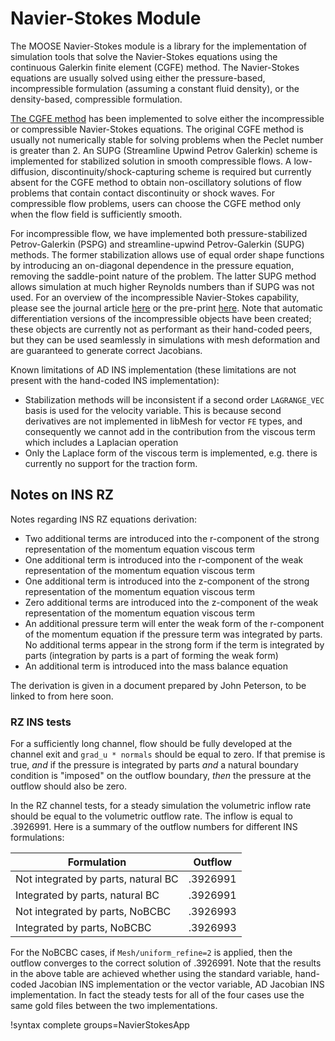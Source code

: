 # Navier-Stokes Module

The MOOSE Navier-Stokes module is a library for the implementation of simulation tools that solve the
Navier-Stokes equations using the continuous Galerkin finite element (CGFE) method. The Navier-Stokes
equations are usually solved using either the pressure-based, incompressible formulation (assuming a
constant fluid density), or the density-based, compressible formulation.

[The CGFE method](navier_stokes/cgfe.md) has been implemented to solve either the incompressible or
compressible Navier-Stokes equations. The original CGFE method is usually not numerically stable for
solving problems when the Peclet number is greater than 2. An SUPG (Streamline Upwind Petrov
Galerkin) scheme is implemented for stabilized solution in smooth compressible flows. A
low-diffusion, discontinuity/shock-capturing scheme is required but currently absent for the CGFE
method to obtain non-oscillatory solutions of flow problems that contain contact discontinuity or
shock waves. For compressible flow problems, users can choose the CGFE method only when the flow
field is sufficiently smooth.

For incompressible flow, we have implemented both pressure-stabilized
Petrov-Galerkin (PSPG) and streamline-upwind Petrov-Galerkin (SUPG) methods. The
former stabilization allows use of equal order shape functions by introducing an
on-diagonal dependence in the pressure equation, removing the saddle-point
nature of the problem. The latter SUPG method allows
simulation at much higher Reynolds numbers than if SUPG was not used. For an
overview of the incompressible Navier-Stokes capability, please see the journal
article
[here](https://www.sciencedirect.com/science/article/pii/S0965997817310591?via%3Dihub)
or the pre-print [here](https://arxiv.org/pdf/1710.08898.pdf). Note that
automatic differentiation versions of the incompressible objects have been
created; these objects are currently not as performant as their hand-coded
peers, but they can be used seamlessly in simulations with mesh deformation and
are guaranteed to generate correct Jacobians.

Known limitations of AD INS implementation (these limitations are not present
with the hand-coded INS implementation):

- Stabilization methods will be inconsistent if a second order `LAGRANGE_VEC` basis is used
  for the velocity variable. This is because second derivatives are not
  implemented in libMesh for vector `FE` types, and consequently we cannot add in the contribution
  from the viscous term which includes a Laplacian operation
- Only the Laplace form of the viscous term is implemented, e.g. there is
  currently no support for the traction form.

## Notes on INS RZ

Notes regarding INS RZ equations derivation:

- Two additional terms are introduced into the r-component of the strong
  representation of the momentum equation viscous term
- One additional term is introduced into the r-component of the weak
  representation of the momentum equation viscous term
- One additional term is introduced into the z-component of the strong
  representation of the momentum equation viscous term
- Zero additional terms are introduced into the z-component of the weak
  representation of the momentum equation viscous term
- An additional pressure term will enter the weak form of the r-component of the
  momentum equation if the pressure term was integrated by parts. No additional
  terms appear in the strong form if the term is integrated by parts
  (integration by parts is a part of forming the weak form)
- An additional term is introduced into the mass balance equation

The derivation is given in a document prepared by John Peterson, to be linked to
from here soon.

### RZ INS tests

For a sufficiently long channel, flow should be fully developed at the channel
exit and `grad_u * normals` should be equal to zero. If that premise is true,
*and* if the pressure is integrated by parts *and* a natural boundary condition
is "imposed" on the outflow boundary, *then* the pressure at the outflow should
also be zero.

In the RZ channel tests, for a steady simulation the volumetric inflow rate
should be equal to the volumetric outflow rate. The inflow is equal to
.3926991. Here is a summary of the outflow numbers for different INS
formulations:

| Formulation | Outflow |
| ----------- | ------- |
| Not integrated by parts, natural BC | .3926991 |
| Integrated by parts, natural BC | .3926991 |
| Not integrated by parts, NoBCBC | .3926993 |
| Integrated by parts, NoBCBC | .3926993 |

For the NoBCBC cases, if `Mesh/uniform_refine=2` is applied, then the outflow
converges to the correct solution of .3926991. Note that the results in the above table are achieved
whether using the standard variable, hand-coded Jacobian INS implementation or
the vector variable, AD Jacobian INS implementation. In fact the steady tests
for all of the four cases use the same gold files between the two implementations.

!syntax complete groups=NavierStokesApp
